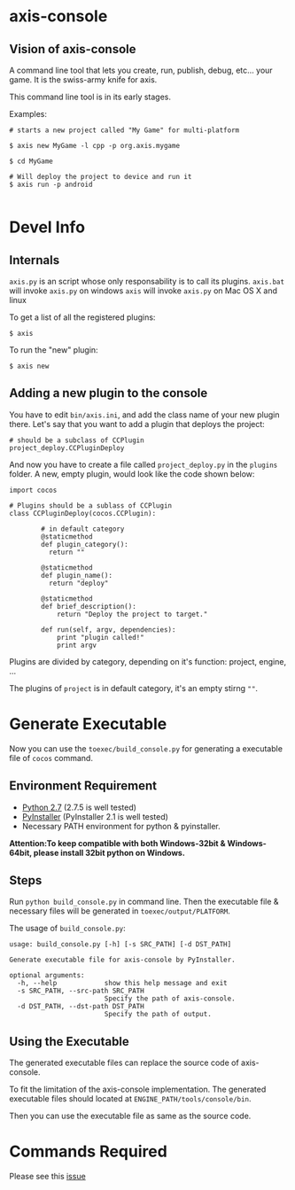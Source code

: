# axis-console


## Vision of axis-console


A command line tool that lets you create, run, publish, debug, etc… your game. It is the swiss-army knife for axis.

This command line tool is in its early stages.

Examples:

```
# starts a new project called "My Game" for multi-platform

$ axis new MyGame -l cpp -p org.axis.mygame

$ cd MyGame

# Will deploy the project to device and run it
$ axis run -p android


```

# Devel Info

## Internals

`axis.py` is an script whose only responsability is to call its plugins.
`axis.bat` will invoke `axis.py` on windows
`axis` will invoke `axis.py` on Mac OS X and linux

To get a list of all the registered plugins:

```
$ axis
```

To run the "new" plugin:

```
$ axis new
``` 

## Adding a new plugin to the console

You have to edit `bin/axis.ini`, and add the class name of your new plugin there. Let's say that you want to add a plugin that deploys the project:


```
# should be a subclass of CCPlugin
project_deploy.CCPluginDeploy
``` 

And now you have to create a file called `project_deploy.py` in the `plugins` folder.
A new, empty plugin, would look like the code shown below:

```
import cocos

# Plugins should be a sublass of CCPlugin
class CCPluginDeploy(cocos.CCPlugin):

		# in default category
        @staticmethod
        def plugin_category():
          return ""

        @staticmethod
        def plugin_name():
          return "deploy"

        @staticmethod
        def brief_description():
            return "Deploy the project to target."                

        def run(self, argv, dependencies):
            print "plugin called!"
            print argv

```

Plugins are divided by category, depending on it's function: project, engine, ...

The plugins of `project` is in default category, it's an empty stirng `""`.

# Generate Executable

Now you can use the `toexec/build_console.py` for generating a executable file of `cocos` command.

## Environment Requirement

* [Python 2.7](https://www.python.org) (2.7.5 is well tested)
* [PyInstaller](https://pypi.python.org/pypi/PyInstaller) (PyInstaller 2.1 is well tested)
* Necessary PATH environment for python & pyinstaller.

__Attention:To keep compatible with both Windows-32bit & Windows-64bit, please install 32bit python on Windows.__

## Steps

Run `python build_console.py` in command line. Then the executable file & necessary files will be generated in `toexec/output/PLATFORM`.

The usage of `build_console.py`:

```
usage: build_console.py [-h] [-s SRC_PATH] [-d DST_PATH]

Generate executable file for axis-console by PyInstaller.

optional arguments:
  -h, --help            show this help message and exit
  -s SRC_PATH, --src-path SRC_PATH
                        Specify the path of axis-console.
  -d DST_PATH, --dst-path DST_PATH
                        Specify the path of output.
```

## Using the Executable

The generated executable files can replace the source code of axis-console.

To fit the limitation of the axis-console implementation. The generated executable files should located at `ENGINE_PATH/tools/console/bin`.

Then you can use the executable file as same as the source code.

# Commands Required

Please see this [issue](https://github.com/cocos2d/cocos2d-console/issues/27)
